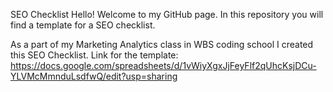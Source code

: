 SEO Checklist
Hello! Welcome to my GitHub page.
In this repository you will find a template for a SEO checklist.

As a part of my Marketing Analytics class in WBS coding school I created this SEO Checklist.
Link for the template:
https://docs.google.com/spreadsheets/d/1vWiyXgxJjFeyFlf2qUhcKsjDCu-YLVMcMmnduLsdfwQ/edit?usp=sharing
